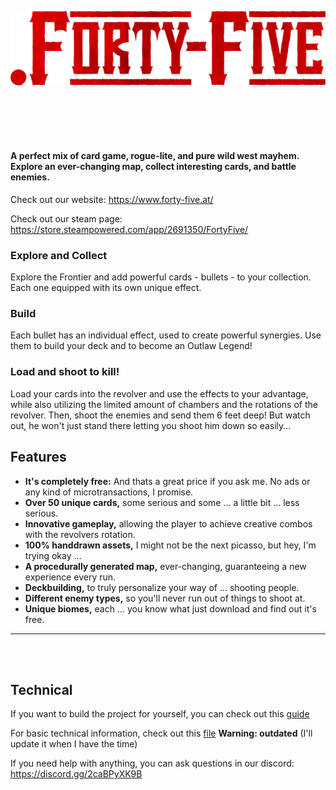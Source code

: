 ![logo](./assets/logo.png)

<br>
<br>
<br>
<br>

#### A perfect mix of card game, rogue-lite, and pure wild west mayhem. Explore an ever-changing map, collect interesting cards, and battle enemies.

Check out our website:
https://www.forty-five.at/

Check out our steam page:
https://store.steampowered.com/app/2691350/FortyFive/


### Explore and Collect

Explore the Frontier and add powerful cards - bullets - to your collection. Each one equipped with its own unique effect.

### Build

Each bullet has an individual effect, used to create powerful synergies. Use them to build your deck and to become an
Outlaw Legend!

### Load and shoot to kill!

Load your cards into the revolver and use the effects to your advantage, while also utilizing the
limited amount of chambers and the rotations of the revolver. Then, shoot the enemies and send
them 6 feet deep! But watch out, he won't just stand there letting you shoot him down so easily...

## Features

- **It's completely free:** And thats a great price if you ask me. No ads or any kind of microtransactions, I promise.
- **Over 50 unique cards,** some serious and some … a little bit … less serious.
- **Innovative gameplay,** allowing the player to achieve creative combos with the revolvers rotation.
- **100% handdrawn assets,** I might not be the next picasso, but hey, I'm trying okay …
- **A procedurally generated map,** ever-changing, guaranteeing a new experience every run.
- **Deckbuilding,** to truly personalize your way of … shooting people.
- **Different enemy types,** so you'll never run out of things to shoot at.
- **Unique biomes,** each … you know what just download and find out it's free.

---

<br>
<br>

## Technical

If you want to build the project for yourself, you can check out this [guide](./project_setup_and_build.md)

For basic technical information, check out this [file](./technical_design.md) **Warning: outdated** (I'll update it when I have the time)

If you need help with anything, you can ask questions in our discord: https://discord.gg/2caBPyXK9B
